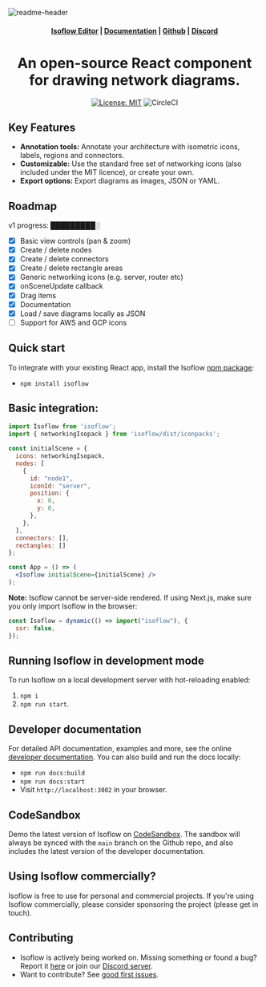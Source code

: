 ![readme-header](https://user-images.githubusercontent.com/1769678/223572353-788d5d38-cd28-40fa-96cd-9d29226f7e4b.png)

<h4 align="center">
  <a href="https://v2.isoflow.io/">Isoflow Editor</a> |
  <a href="https://v2.isoflow.io/docs">Documentation</a> |
  <a href="https://github.com/markmanx/isoflow">Github</a> |
  <a href="https://discord.gg/QYPkvZth7D">Discord</a>
</h4>

<div align="center">
  <h1>An open-source React component for drawing network diagrams.</h2>
</div>

<div align="center">

[![License: MIT](https://img.shields.io/badge/License-MIT-yellow.svg)](https://opensource.org/licenses/MIT)
![CircleCI](https://circleci.com/gh/markmanx/isoflow.svg?style=shield)

</div>

## Key Features

- **Annotation tools:** Annotate your architecture with isometric icons, labels, regions and connectors.
- **Customizable:** Use the standard free set of networking icons (also included under the MIT licence), or create your own.
- **Export options:** Export diagrams as images, JSON or YAML.

## Roadmap

v1 progress: █████████░

- [x] Basic view controls (pan & zoom)
- [x] Create / delete nodes
- [x] Create / delete connectors
- [x] Create / delete rectangle areas
- [x] Generic networking icons (e.g. server, router etc)
- [x] onSceneUpdate callback
- [x] Drag items
- [x] Documentation
- [x] Load / save diagrams locally as JSON
- [ ] Support for AWS and GCP icons

## Quick start

To integrate with your existing React app, install the Isoflow [npm package](https://www.npmjs.com/package/isoflow):

- `npm install isoflow`

## Basic integration:

```jsx
import Isoflow from 'isoflow';
import { networkingIsopack } from 'isoflow/dist/iconpacks';

const initialScene = {
  icons: networkingIsopack,
  nodes: [
    {
      id: "node1",
      iconId: "server",
      position: {
        x: 0,
        y: 0,
      },
    },
  ],
  connectors: [],
  rectangles: []
};

const App = () => (
  <Isoflow initialScene={initialScene} />
);
```

**Note:** Isoflow cannot be server-side rendered.  If using Next.js, make sure you only import Isoflow in the browser:

```jsx
const Isoflow = dynamic(() => import("isoflow"), {
  ssr: false,
});
```

## Running Isoflow in development mode
To run Isoflow on a local development server with hot-reloading enabled:

1. `npm i`
2. `npm run start`.

## Developer documentation
For detailed API documentation, examples and more, see the online [developer documentation](https://v2.isoflow.io/docs).  You can also build and run the docs locally:

- `npm run docs:build`
- `npm run docs:start`
- Visit `http://localhost:3002` in your browser.

## CodeSandbox
Demo the latest version of Isoflow on [CodeSandbox](https://codesandbox.io/p/sandbox/github/markmanx/isoflow).  The sandbox will always be synced with the `main` branch on the Github repo, and also includes the latest version of the developer documentation.

## Using Isoflow commercially?
Isoflow is free to use for personal and commercial projects.  If you're using Isoflow commercially, please consider sponsoring the project (please get in touch).

## Contributing
- Isoflow is actively being worked on.  Missing something or found a bug? Report it [here](https://github.com/markmanx/isoflow/issues) or join our [Discord server](https://discord.gg/QYPkvZth7D).
- Want to contribute? See [good first issues](https://github.com/markmanx/isoflow/contribute).